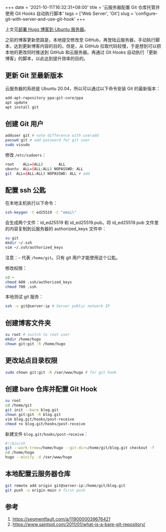 +++
date = '2021-10-11T16:32:31+08:00'
title = '云服务器配置 Git 仓库托管并使用 Git Hooks 自动执行脚本'
tags = ['Web Server', 'Git']
slug = 'configure-git-with-server-and-use-git-hook'
+++

上文见[部署 Hugo 博客到 Ubuntu 服务器](/posts/deploy-hugo-blog-to-ubuntu-server/)。

之前的博客更新思路是，本地提交修改至 GitHub，再登陆云服务器，手动执行脚本，达到更新博客内容的目的。但是，从 GitHub 拉取代码较慢，于是想到可以把本地的更改同时推送到 GitHub 和云服务器。再通过 Git Hooks 自动执行「更新博客」的脚本，以此达到提升效率的目的。

## 更新 Git 至最新版本

云服务器的系统是 Ubuntu 20.04，所以可以通过以下命令安装 Git 的最新版本：

```sh
add-apt-repository ppa:git-core/ppa
apt update
apt install git
```

## 创建 Git 用户

```sh
adduser git # note difference with useradd
passwd git # add password for git user
sudo visudo

```

修改 `/etc/sudoers`：

```sh
root    ALL=(ALL)       ALL
ubuntu  ALL=(ALL:ALL) NOPASSWD: ALL
git  ALL=(ALL:ALL) NOPASSWD: ALL # add
```

## 配置 ssh 公匙

在本地主机执行以下命令：

```sh
ssh-keygen -t ed25519 -C "email"
```

会生成两个文件：id_ed25519 和 id_ed25519.pub。将 id_ed25519.pub 文件里的内容复制到云服务器的 authorized_keys 文件中：

```sh
su git
mkdir ~/.ssh
vim ~/.ssh/authorized_keys
```

注意：`~` 代表 `/home/git`。只有 git 用户才能使用这个公匙。

修改权限：

```sh
cd ~
chmod 600 .ssh/authorized_keys
chmod 700 .ssh
```

本地测试 git 服务：

```sh
ssh -v git@server-ip # Server public network IP
```

## 创建博客文件夹

```sh
su root # switch to root user
mkdir /home/hugo
chown git:git -R /home/hugo
```

## 更改站点目录权限

```sh
sudo chown git:git -R /var/www/hugo # for git hook
```

## 创建 bare 仓库并配置 Git Hook

```sh
su root
cd /home/git
git init --bare blog.git
chown git:git -R blog.git
vim blog.git/hooks/post-receive
chmod +x blog.git/hooks/post-receive
```

新建文件 `blog.git/hooks/post-receive`：

```sh
#!/bin/sh
git --work-tree=/home/hugo --git-dir=/home/git/blog.git checkout -f
cd /home/hugo
hugo --minify -d /var/www/hugo
```

## 本地配置云服务器仓库

```sh
git remote add origin git@server-ip:/home/git/blog.git
git push -u origin main # first push
```

## 参考

1. <https://segmentfault.com/a/1190000039676421>
2. <https://www.saintsjd.com/2011/01/what-is-a-bare-git-repository/>
